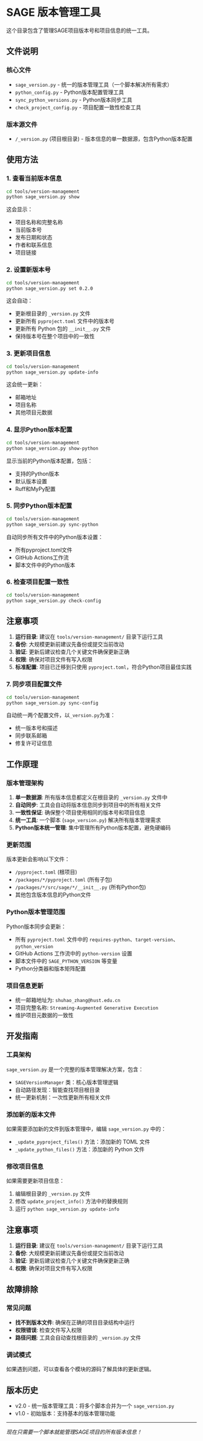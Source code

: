 # SAGE 版本管理工具

这个目录包含了管理SAGE项目版本号和项目信息的统一工具。

## 文件说明

### 核心文件
- `sage_version.py` - 统一的版本管理工具（一个脚本解决所有需求）
- `python_config.py` - Python版本配置管理工具
- `sync_python_versions.py` - Python版本同步工具
- `check_project_config.py` - 项目配置一致性检查工具

### 版本源文件  
- `/_version.py` (项目根目录) - 版本信息的单一数据源，包含Python版本配置

## 使用方法

### 1. 查看当前版本信息
```bash
cd tools/version-management
python sage_version.py show
```

这会显示：
- 项目名称和完整名称
- 当前版本号
- 发布日期和状态
- 作者和联系信息
- 项目链接

### 2. 设置新版本号
```bash
cd tools/version-management
python sage_version.py set 0.2.0
```

这会自动：
- 更新根目录的 `_version.py` 文件
- 更新所有 `pyproject.toml` 文件中的版本号
- 更新所有 Python 包的 `__init__.py` 文件
- 保持版本号在整个项目中的一致性

### 3. 更新项目信息
```bash
cd tools/version-management
python sage_version.py update-info
```

这会统一更新：
- 邮箱地址
- 项目名称
- 其他项目元数据

### 4. 显示Python版本配置
```bash
cd tools/version-management
python sage_version.py show-python
```

显示当前的Python版本配置，包括：
- 支持的Python版本
- 默认版本设置
- Ruff和MyPy配置

### 5. 同步Python版本配置
```bash
cd tools/version-management
python sage_version.py sync-python
```

自动同步所有文件中的Python版本设置：
- 所有pyproject.toml文件
- GitHub Actions工作流
- 脚本文件中的Python版本

### 6. 检查项目配置一致性
```bash
cd tools/version-management
python sage_version.py check-config
```

## 注意事项

1. **运行目录**: 建议在 `tools/version-management/` 目录下运行工具
2. **备份**: 大规模更新前建议先备份或提交当前改动
3. **验证**: 更新后建议检查几个关键文件确保更新正确
4. **权限**: 确保对项目文件有写入权限
5. **标准配置**: 项目已迁移到只使用 `pyproject.toml`，符合Python项目最佳实践

### 7. 同步项目配置文件
```bash
cd tools/version-management
python sage_version.py sync-config
```

自动统一两个配置文件，以`_version.py`为准：
- 统一版本号和描述
- 同步联系邮箱
- 修复许可证信息

## 工作原理

### 版本管理架构
1. **单一数据源**: 所有版本信息都定义在根目录的 `_version.py` 文件中
2. **自动同步**: 工具会自动将版本信息同步到项目中的所有相关文件
3. **一致性保证**: 确保整个项目使用相同的版本号和项目信息
4. **统一工具**: 一个脚本 (`sage_version.py`) 解决所有版本管理需求
5. **Python版本统一管理**: 集中管理所有Python版本配置，避免硬编码

### 更新范围
版本更新会影响以下文件：
- `/pyproject.toml` (根项目)
- `/packages/*/pyproject.toml` (所有子包)
- `/packages/*/src/sage/*/__init__.py` (所有Python包)
- 其他包含版本信息的Python文件

### Python版本管理范围
Python版本同步会更新：
- 所有 `pyproject.toml` 文件中的 `requires-python`、`target-version`、`python_version`
- GitHub Actions 工作流中的 `python-version` 设置
- 脚本文件中的 `SAGE_PYTHON_VERSION` 等变量
- Python分类器和版本矩阵配置

### 项目信息更新
- 统一邮箱地址为: `shuhao_zhang@hust.edu.cn`
- 项目完整名称: `Streaming-Augmented Generative Execution`
- 维护项目元数据的一致性

## 开发指南

### 工具架构
`sage_version.py` 是一个完整的版本管理解决方案，包含：
- `SAGEVersionManager` 类：核心版本管理逻辑
- 自动路径发现：智能查找项目根目录
- 统一更新机制：一次性更新所有相关文件

### 添加新的版本文件
如果需要添加新的文件到版本管理中，编辑 `sage_version.py` 中的：
- `_update_pyproject_files()` 方法：添加新的 TOML 文件
- `_update_python_files()` 方法：添加新的 Python 文件

### 修改项目信息
如果需要更新项目信息：
1. 编辑根目录的 `_version.py` 文件
2. 修改 `update_project_info()` 方法中的替换规则
3. 运行 `python sage_version.py update-info`

## 注意事项

1. **运行目录**: 建议在 `tools/version-management/` 目录下运行工具
2. **备份**: 大规模更新前建议先备份或提交当前改动
3. **验证**: 更新后建议检查几个关键文件确保更新正确
4. **权限**: 确保对项目文件有写入权限

## 故障排除

### 常见问题
- **找不到版本文件**: 确保在正确的项目目录结构中运行
- **权限错误**: 检查文件写入权限
- **路径问题**: 工具会自动查找根目录的 `_version.py` 文件

### 调试模式
如果遇到问题，可以查看各个模块的源码了解具体的更新逻辑。

## 版本历史

- v2.0 - 统一版本管理工具：将多个脚本合并为一个 `sage_version.py`
- v1.0 - 初始版本：支持基本的版本管理功能

---

*现在只需要一个脚本就能管理SAGE项目的所有版本信息！*
